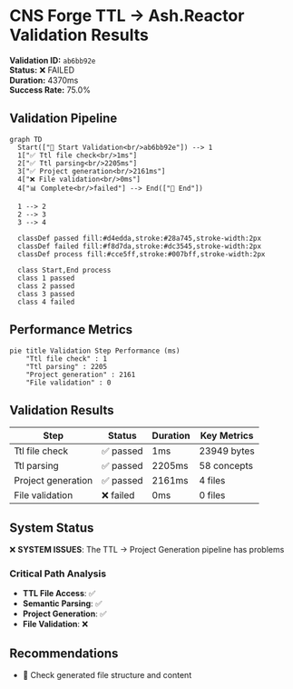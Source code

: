 # CNS Forge TTL → Ash.Reactor Validation Results

**Validation ID:** `ab6bb92e`  
**Status:** ❌ FAILED  
**Duration:** 4370ms  
**Success Rate:** 75.0%

## Validation Pipeline

```mermaid
graph TD
  Start(["🚀 Start Validation<br/>ab6bb92e"]) --> 1
  1["✅ Ttl file check<br/>1ms"]
  2["✅ Ttl parsing<br/>2205ms"]
  3["✅ Project generation<br/>2161ms"]
  4["❌ File validation<br/>0ms"]
  4["📊 Complete<br/>failed"] --> End(["🏁 End"])
  
  1 --> 2
  2 --> 3
  3 --> 4
  
  classDef passed fill:#d4edda,stroke:#28a745,stroke-width:2px
  classDef failed fill:#f8d7da,stroke:#dc3545,stroke-width:2px
  classDef process fill:#cce5ff,stroke:#007bff,stroke-width:2px
  
  class Start,End process
  class 1 passed
  class 2 passed
  class 3 passed
  class 4 failed
```

## Performance Metrics

```mermaid
pie title Validation Step Performance (ms)
    "Ttl file check" : 1
    "Ttl parsing" : 2205
    "Project generation" : 2161
    "File validation" : 0
```

## Validation Results

| Step | Status | Duration | Key Metrics |
|------|--------|----------|-------------|
| Ttl file check | ✅ passed | 1ms | 23949 bytes |
| Ttl parsing | ✅ passed | 2205ms | 58 concepts |
| Project generation | ✅ passed | 2161ms | 4 files |
| File validation | ❌ failed | 0ms | 0 files |

## System Status

❌ **SYSTEM ISSUES**: The TTL → Project Generation pipeline has problems

### Critical Path Analysis

- **TTL File Access**: ✅
- **Semantic Parsing**: ✅
- **Project Generation**: ✅
- **File Validation**: ❌

## Recommendations

- 📝 Check generated file structure and content
